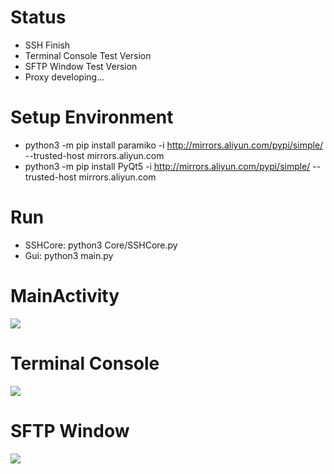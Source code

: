 # Status
* SSH Finish
* Terminal Console Test Version
* SFTP Window Test Version
* Proxy developing...

# Setup Environment
* python3 -m pip install paramiko -i http://mirrors.aliyun.com/pypi/simple/ --trusted-host mirrors.aliyun.com
* python3 -m pip install PyQt5 -i http://mirrors.aliyun.com/pypi/simple/ --trusted-host mirrors.aliyun.com

# Run
* SSHCore: python3 Core/SSHCore.py
* Gui: python3 main.py

# MainActivity
<img src="/c0hb1rd/SSHTool/blob/master/res/image/MainActivity.png">

# Terminal Console
<img src="/c0hb1rd/SSHTool/blob/master/res/image/TerminalConsole.png?raw=true">

# SFTP Window
<img src="/c0hb1rd/SSHTool/blob/master/res/image/SFTPWindow.png?raw=true">
